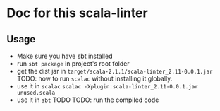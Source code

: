 # Doc for this scala-linter

## Usage

- Make sure you have sbt installed
- run `sbt package` in project's root folder
- get the dist jar in `target/scala-2.1.1/scala-linter_2.11-0.0.1.jar`
TODO: how to run `scalac` without installing it globally.
- use it in `scalac` `scalac -Xplugin:scala-linter_2.11-0.0.1.jar unused.scala`
- use it in `sbt` TODO
TODO: run the compiled code
